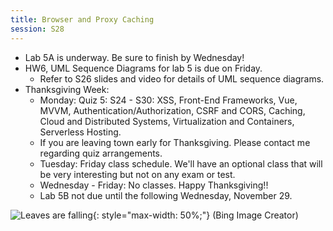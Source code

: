 ```yaml
---
title: Browser and Proxy Caching
session: S28
---
```


* Lab 5A is underway. Be sure to finish by Wednesday!
* HW6, UML Sequence Diagrams for lab 5 is due on Friday.
    * Refer to S26 slides and video for details of UML sequence diagrams.
* Thanksgiving Week:
    * Monday: Quiz 5: S24 - S30: XSS, Front-End Frameworks, Vue, MVVM, Authentication/Authorization, CSRF and CORS, Caching, Cloud and Distributed Systems, Virtualization and Containers, Serverless Hosting.
    * If you are leaving town early for Thanksgiving. Please contact me regarding quiz arrangements.
    * Tuesday: Friday class schedule. We'll have an optional class that will be very interesting but not on any exam or test.
    * Wednesday - Friday: No classes. Happy Thanksgiving!!
    * Lab 5B not due until the following Wednesday, November 29.

![Leaves are falling](images/LeavesAreFalling.jpg){: style="max-width: 50%;"}
(Bing Image Creator)